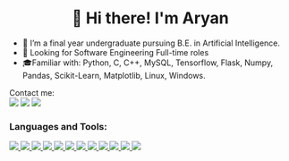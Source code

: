 <h1 align="center">👋 Hi there! I'm Aryan </h1>

- 🔭 I’m a final year undergraduate pursuing B.E. in Artificial Intelligence.
- 👯 Looking for Software Engineering Full-time roles
- 🎓Familiar with: 
Python, C, C++, MySQL, Tensorflow, Flask, Numpy, Pandas, Scikit-Learn, Matplotlib, Linux, Windows.

Contact me:
<br>
[![](https://img.shields.io/badge/-Aryan%20-blue?style=flat-square&logo=Linkedin&logoColor=white&link=https://www.linkedin.com/in/aryan-6ba1a419a/)](https://www.linkedin.com/in/aryan-6ba1a419/)
[![](https://img.shields.io/badge/-@Aryan-%23181717?style=flat-square&logo=github)](https://github.com/11-aryan)
[![](https://img.shields.io/badge/Gmail-1111aryantiwari%40gmail.com-Red)](mailto:1111aryantiwari@gmail.com)




### Languages and Tools:
<a href="https://visualstudio.microsoft.com/">
    <img src="https://skillicons.dev/icons?i=golang&theme=light" />
</a>
<a href="https://visualstudio.microsoft.com/">
    <img src="https://skillicons.dev/icons?i=angular&theme=light" />
</a>
<a href="https://visualstudio.microsoft.com/">
    <img src="https://skillicons.dev/icons?i=typescript&theme=light" />
</a>
<a href="https://www.w3.org/html/">
    <img src="https://skillicons.dev/icons?i=html" />
</a>
<a href="https://www.w3schools.com/css/">
    <img src="https://skillicons.dev/icons?i=css" />
</a>
<a href="https://visualstudio.microsoft.com/">
    <img src="https://skillicons.dev/icons?i=javascript&theme=light" />
</a>
<a href="https://www.python.org">
    <img src="https://skillicons.dev/icons?i=python&theme=light" />
</a>
<a href="https://www.cprogramming.com">
    <img src="https://skillicons.dev/icons?i=c" />
</a>
<a href="https://git-scm.com/">
    <img src="https://skillicons.dev/icons?i=git" />
</a>

<a href="https://www.w3schools.com/cpp/">
    <img src="https://skillicons.dev/icons?i=cpp" />
</a>
<a href="https://www.linux.org">
    <img src="https://skillicons.dev/icons?i=linux&theme=light" />
</a>
<a href="https://visualstudio.microsoft.com/">
    <img src="https://skillicons.dev/icons?i=visualstudio&theme=light" />
</a>







